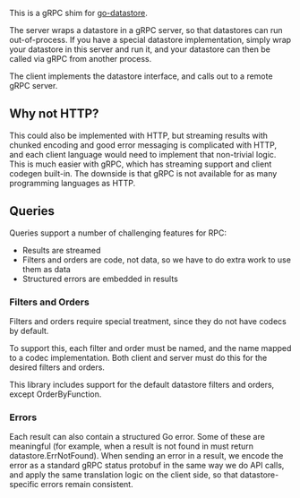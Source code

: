 This is a gRPC shim for [go-datastore](https://github.com/ipfs/go-datastore). 

The server wraps a datastore in a gRPC server, so that datastores can run out-of-process. If you have a special datastore implementation, simply wrap your datastore in this server and run it, and your datastore can then be called via gRPC from another process.

The client implements the datastore interface, and calls out to a remote gRPC server.

## Why not HTTP?
This could also be implemented with HTTP, but streaming results with chunked encoding and good error messaging is complicated with HTTP, and each client language would need to implement that non-trivial logic. This is much easier with gRPC, which has streaming support and client codegen built-in. The downside is that gRPC is not available for as many programming languages as HTTP.

## Queries
Queries support a number of challenging features for RPC:

* Results are streamed
* Filters and orders are code, not data, so we have to do extra work to use them as data
* Structured errors are embedded in results

### Filters and Orders
Filters and orders require special treatment, since they do not have codecs by default.

To support this, each filter and order must be named, and the name mapped to a codec implementation. Both client and server must do this for the desired filters and orders.

This library includes support for the default datastore filters and orders, except OrderByFunction.

### Errors
Each result can also contain a structured Go error. Some of these are meaningful (for example, when a result is not found in must return datastore.ErrNotFound). When sending an error in a result, we encode the error as a standard gRPC status protobuf in the same way we do API calls, and apply the same translation logic on the client side, so that datastore-specific errors remain consistent.
